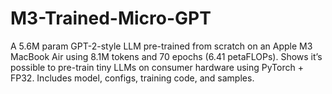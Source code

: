 # M3-Trained-Micro-GPT
A 5.6M param GPT-2-style LLM pre-trained from scratch on an Apple M3 MacBook Air using 8.1M tokens and 70 epochs (6.41 petaFLOPs). Shows it’s possible to pre-train tiny LLMs on consumer hardware using PyTorch + FP32. Includes model, configs, training code, and samples.
